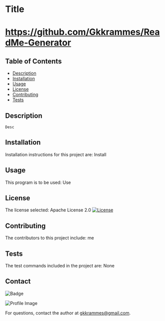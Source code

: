 
  # Title 
  # https://github.com/Gkkrammes/ReadMe-Generator
  
  ## Table of Contents
  - [Description](#desctiption)
  - [Installation](#installation)
  - [Usage](#usage)
  - [License](#license)
  - [Contributing](#contributing)
  - [Tests](#tests)

  ## Description
    Desc

  ## Installation
  Installation instructions for this project are: Install
  
  ## Usage
  This program is to be used: Use

  ## License
  The license selected: Apache License 2.0 [![License](https://img.shields.io/badge/License-Apache%202.0-blue.svg)](https://opensource.org/licenses/Apache-2.0)

  ## Contributing
  The contributors to this project include: me

  ## Tests
  The test commands included in the project are: None

  ## Contact
  
![Badge](https://img.shields.io/badge/Github-gkkrammes-4cbbb9) 
  
![Profile Image](https://github.com/gkkrammes.png?size=50)
  
For questions, contact the author at gkkrammes@gmail.com.